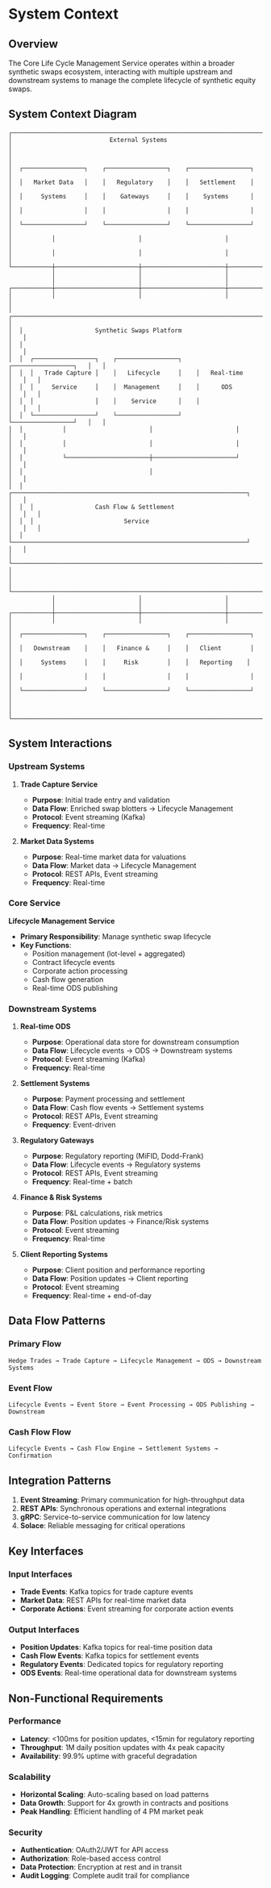 # System Context

## Overview

The Core Life Cycle Management Service operates within a broader synthetic swaps ecosystem, interacting with multiple upstream and downstream systems to manage the complete lifecycle of synthetic equity swaps.

## System Context Diagram

```
┌─────────────────────────────────────────────────────────────────────────────────┐
│                           External Systems                                     │
│                                                                                 │
│  ┌─────────────────┐    ┌─────────────────┐    ┌─────────────────┐           │
│  │   Market Data   │    │   Regulatory    │    │   Settlement    │           │
│  │     Systems     │    │    Gateways     │    │    Systems      │           │
│  │                 │    │                 │    │                 │           │
│  └─────────────────┘    └─────────────────┘    └─────────────────┘           │
│           │                       │                       │                   │
│           │                       │                       │                   │
└───────────┼───────────────────────┼───────────────────────┼───────────────────┘
            │                       │                       │
            │                       │                       │
┌───────────┼───────────────────────┼───────────────────────┼───────────────────┐
│           │                       │                       │                   │
│  ┌─────────────────────────────────────────────────────────────────────────┐   │
│  │                    Synthetic Swaps Platform                            │   │
│  │                                                                         │   │
│  │  ┌─────────────────┐    ┌─────────────────┐    ┌─────────────────┐   │   │
│  │  │   Trade Capture │    │   Lifecycle     │    │   Real-time     │   │   │
│  │  │     Service     │    │  Management     │    │      ODS        │   │   │
│  │  │                 │    │    Service      │    │                 │   │   │
│  │  └─────────────────┘    └─────────────────┘    └─────────────────┘   │   │
│  │           │                       │                       │           │   │
│  │           │                       │                       │           │   │
│  │           └───────────────────────┼───────────────────────┘           │   │
│  │                                   │                                   │   │
│  │  ┌─────────────────────────────────────────────────────────────────┐   │   │
│  │  │                 Cash Flow & Settlement                          │   │   │
│  │  │                         Service                                 │   │   │
│  │  └─────────────────────────────────────────────────────────────────┘   │   │
│  └─────────────────────────────────────────────────────────────────────────┘   │
│                                                                                 │
└─────────────────────────────────────────────────────────────────────────────────┘
            │                       │                       │
            │                       │                       │
┌───────────┼───────────────────────┼───────────────────────┼───────────────────┐
│           │                       │                       │                   │
│  ┌─────────────────┐    ┌─────────────────┐    ┌─────────────────┐           │
│  │   Downstream    │    │   Finance &     │    │   Client        │           │
│  │     Systems     │    │     Risk        │    │   Reporting    │           │
│  │                 │    │                 │    │                 │           │
│  └─────────────────┘    └─────────────────┘    └─────────────────┘           │
│                                                                                 │
└─────────────────────────────────────────────────────────────────────────────────┘
```

## System Interactions

### Upstream Systems

1. **Trade Capture Service**
   - **Purpose**: Initial trade entry and validation
   - **Data Flow**: Enriched swap blotters → Lifecycle Management
   - **Protocol**: Event streaming (Kafka)
   - **Frequency**: Real-time

2. **Market Data Systems**
   - **Purpose**: Real-time market data for valuations
   - **Data Flow**: Market data → Lifecycle Management
   - **Protocol**: REST APIs, Event streaming
   - **Frequency**: Real-time

### Core Service

**Lifecycle Management Service**
- **Primary Responsibility**: Manage synthetic swap lifecycle
- **Key Functions**:
  - Position management (lot-level + aggregated)
  - Contract lifecycle events
  - Corporate action processing
  - Cash flow generation
  - Real-time ODS publishing

### Downstream Systems

1. **Real-time ODS**
   - **Purpose**: Operational data store for downstream consumption
   - **Data Flow**: Lifecycle events → ODS → Downstream systems
   - **Protocol**: Event streaming (Kafka)
   - **Frequency**: Real-time

2. **Settlement Systems**
   - **Purpose**: Payment processing and settlement
   - **Data Flow**: Cash flow events → Settlement systems
   - **Protocol**: REST APIs, Event streaming
   - **Frequency**: Event-driven

3. **Regulatory Gateways**
   - **Purpose**: Regulatory reporting (MiFID, Dodd-Frank)
   - **Data Flow**: Lifecycle events → Regulatory systems
   - **Protocol**: REST APIs, Event streaming
   - **Frequency**: Real-time + batch

4. **Finance & Risk Systems**
   - **Purpose**: P&L calculations, risk metrics
   - **Data Flow**: Position updates → Finance/Risk systems
   - **Protocol**: Event streaming
   - **Frequency**: Real-time

5. **Client Reporting Systems**
   - **Purpose**: Client position and performance reporting
   - **Data Flow**: Position updates → Client reporting
   - **Protocol**: Event streaming
   - **Frequency**: Real-time + end-of-day

## Data Flow Patterns

### Primary Flow
```
Hedge Trades → Trade Capture → Lifecycle Management → ODS → Downstream Systems
```

### Event Flow
```
Lifecycle Events → Event Store → Event Processing → ODS Publishing → Downstream
```

### Cash Flow Flow
```
Lifecycle Events → Cash Flow Engine → Settlement Systems → Confirmation
```

## Integration Patterns

1. **Event Streaming**: Primary communication for high-throughput data
2. **REST APIs**: Synchronous operations and external integrations
3. **gRPC**: Service-to-service communication for low latency
4. **Solace**: Reliable messaging for critical operations

## Key Interfaces

### Input Interfaces
- **Trade Events**: Kafka topics for trade capture events
- **Market Data**: REST APIs for real-time market data
- **Corporate Actions**: Event streaming for corporate action events

### Output Interfaces
- **Position Updates**: Kafka topics for real-time position data
- **Cash Flow Events**: Kafka topics for settlement events
- **Regulatory Events**: Dedicated topics for regulatory reporting
- **ODS Events**: Real-time operational data for downstream systems

## Non-Functional Requirements

### Performance
- **Latency**: <100ms for position updates, <15min for regulatory reporting
- **Throughput**: 1M daily position updates with 4x peak capacity
- **Availability**: 99.9% uptime with graceful degradation

### Scalability
- **Horizontal Scaling**: Auto-scaling based on load patterns
- **Data Growth**: Support for 4x growth in contracts and positions
- **Peak Handling**: Efficient handling of 4 PM market peak

### Security
- **Authentication**: OAuth2/JWT for API access
- **Authorization**: Role-based access control
- **Data Protection**: Encryption at rest and in transit
- **Audit Logging**: Complete audit trail for compliance
